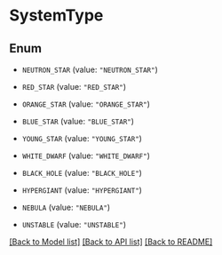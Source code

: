 # SystemType

## Enum


* `NEUTRON_STAR` (value: `"NEUTRON_STAR"`)

* `RED_STAR` (value: `"RED_STAR"`)

* `ORANGE_STAR` (value: `"ORANGE_STAR"`)

* `BLUE_STAR` (value: `"BLUE_STAR"`)

* `YOUNG_STAR` (value: `"YOUNG_STAR"`)

* `WHITE_DWARF` (value: `"WHITE_DWARF"`)

* `BLACK_HOLE` (value: `"BLACK_HOLE"`)

* `HYPERGIANT` (value: `"HYPERGIANT"`)

* `NEBULA` (value: `"NEBULA"`)

* `UNSTABLE` (value: `"UNSTABLE"`)


[[Back to Model list]](../README.md#documentation-for-models) [[Back to API list]](../README.md#documentation-for-api-endpoints) [[Back to README]](../README.md)


